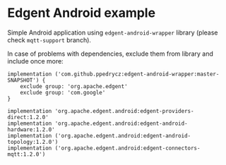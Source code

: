 # Edgent Android example

Simple Android application using `edgent-android-wrapper` library (please check `mqtt-support` branch).

In case of problems with dependencies, exclude them from library and include once more:

```
implementation ('com.github.ppedrycz:edgent-android-wrapper:master-SNAPSHOT') {
    exclude group: 'org.apache.edgent'
    exclude group: 'com.google'
}

implementation 'org.apache.edgent.android:edgent-providers-direct:1.2.0'
implementation 'org.apache.edgent.android:edgent-android-hardware:1.2.0'
implementation ('org.apache.edgent.android:edgent-android-topology:1.2.0')
implementation ('org.apache.edgent.android:edgent-connectors-mqtt:1.2.0')
```
